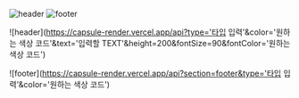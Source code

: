 
![header](https://capsule-render.vercel.app/api?type=waving&color=7F7FD5&text=%20Eungyeol%20%20&height=200&fontSize=90&fontColor=ffffff)
![footer](https://capsule-render.vercel.app/api?section=footer&type=waving&color=7F7FD5)

![header](https://capsule-render.vercel.app/api?type='타입 입력'&color='원하는 색상 코드'&text='입력할 TEXT'&height=200&fontSize=90&fontColor='원하는 색상 코드')

![footer](https://capsule-render.vercel.app/api?section=footer&type='타입 입력'&color='원하는 색상 코드')
